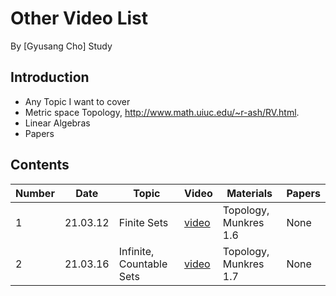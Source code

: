 # Other Video List

By [Gyusang Cho]
Study

## Introduction

* Any Topic I want to cover
* Metric space Topology, http://www.math.uiuc.edu/~r-ash/RV.html.
* Linear Algebras
* Papers

## Contents

Number|Date|Topic|Video|Materials|Papers
-------|-------|--------|------|-------|------------
1|21.03.12|Finite Sets|[video](https://youtu.be/DM7k0Qw7kGo)|Topology, Munkres 1.6 | None
2|21.03.16|Infinite, Countable Sets|[video](https://youtu.be/SyQLR7OHs-c)|Topology, Munkres 1.7 | None

